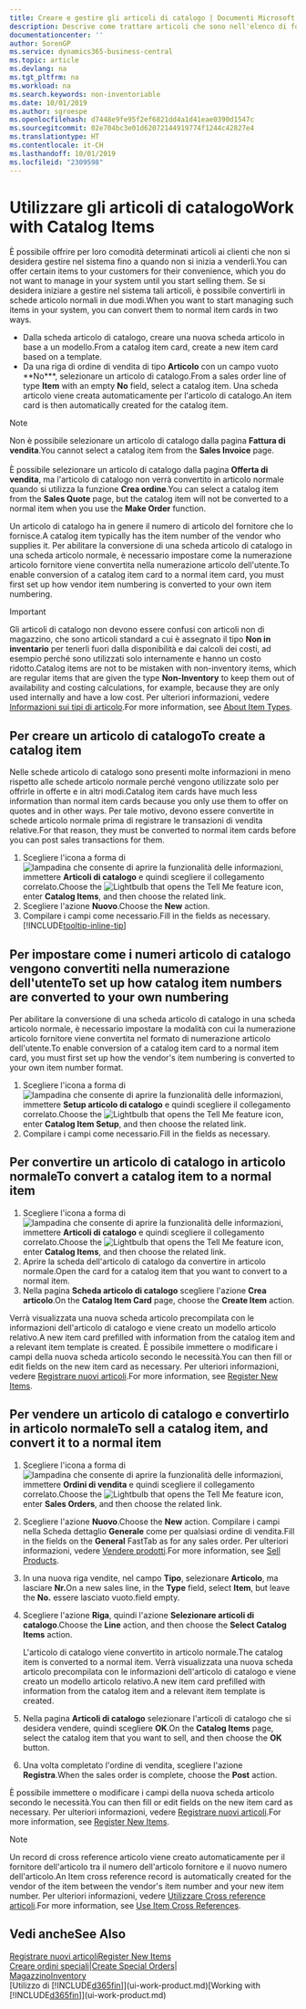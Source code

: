 ```yaml
---
title: Creare e gestire gli articoli di catalogo | Documenti Microsoft
description: Descrive come trattare articoli che sono nell'elenco di fornitori degli articoli ma non nel proprio elenco di articoli trattati.
documentationcenter: ''
author: SorenGP
ms.service: dynamics365-business-central
ms.topic: article
ms.devlang: na
ms.tgt_pltfrm: na
ms.workload: na
ms.search.keywords: non-inventoriable
ms.date: 10/01/2019
ms.author: sgroespe
ms.openlocfilehash: d7448e9fe95f2ef6821dd4a1d41eae0390d1547c
ms.sourcegitcommit: 02e704bc3e01d62072144919774f1244c42827e4
ms.translationtype: HT
ms.contentlocale: it-CH
ms.lasthandoff: 10/01/2019
ms.locfileid: "2309598"
---
```

# <a name="work-with-catalog-items"></a><span data-ttu-id="56f51-103">Utilizzare gli articoli di catalogo</span><span class="sxs-lookup"><span data-stu-id="56f51-103">Work with Catalog Items</span></span>
<span data-ttu-id="56f51-104">È possibile offrire per loro comodità determinati articoli ai clienti che non si desidera gestire nel sistema fino a quando non si inizia a venderli.</span><span class="sxs-lookup"><span data-stu-id="56f51-104">You can offer certain items to your customers for their convenience, which you do not want to manage in your system until you start selling them.</span></span> <span data-ttu-id="56f51-105">Se si desidera iniziare a gestire nel sistema tali articoli, è possibile convertirli in schede articolo normali in due modi.</span><span class="sxs-lookup"><span data-stu-id="56f51-105">When you want to start managing such items in your system, you can convert them to normal item cards in two ways.</span></span>

* <span data-ttu-id="56f51-106">Dalla scheda articolo di catalogo, creare una nuova scheda articolo in base a un modello.</span><span class="sxs-lookup"><span data-stu-id="56f51-106">From a catalog item card, create a new item card based on a template.</span></span>
* <span data-ttu-id="56f51-107">Da una riga di ordine di vendita di tipo **Articolo** con un campo vuoto \*\*No\*\*\*, selezionare un articolo di catalogo.</span><span class="sxs-lookup"><span data-stu-id="56f51-107">From a sales order line of type **Item** with an empty **No** field, select a catalog item.</span></span> <span data-ttu-id="56f51-108">Una scheda articolo viene creata automaticamente per l'articolo di catalogo.</span><span class="sxs-lookup"><span data-stu-id="56f51-108">An item card is then automatically created for the catalog item.</span></span>

> [!NOTE]  
> <span data-ttu-id="56f51-109">Non è possibile selezionare un articolo di catalogo dalla pagina **Fattura di vendita**.</span><span class="sxs-lookup"><span data-stu-id="56f51-109">You cannot select a catalog item from the **Sales Invoice** page.</span></span><br /><br />
> <span data-ttu-id="56f51-110">È possibile selezionare un articolo di catalogo dalla pagina **Offerta di vendita**, ma l'articolo di catalogo non verrà convertito in articolo normale quando si utilizza la funzione **Crea ordine**.</span><span class="sxs-lookup"><span data-stu-id="56f51-110">You can select a catalog item from the **Sales Quote** page, but the catalog item will not be converted to a normal item when you use the **Make Order** function.</span></span>

<span data-ttu-id="56f51-111">Un articolo di catalogo ha in genere il numero di articolo del fornitore che lo fornisce.</span><span class="sxs-lookup"><span data-stu-id="56f51-111">A catalog item typically has the item number of the vendor who supplies it.</span></span> <span data-ttu-id="56f51-112">Per abilitare la conversione di una scheda articolo di catalogo in una scheda articolo normale, è necessario impostare come la numerazione articolo fornitore viene convertita nella numerazione articolo dell'utente.</span><span class="sxs-lookup"><span data-stu-id="56f51-112">To enable conversion of a catalog item card to a normal item card, you must first set up how vendor item numbering is converted to your own item numbering.</span></span>   

> [!Important]
> <span data-ttu-id="56f51-113">Gli articoli di catalogo non devono essere confusi con articoli non di magazzino, che sono articoli standard a cui è assegnato il tipo **Non in inventario** per tenerli fuori dalla disponibilità e dai calcoli dei costi, ad esempio perché sono utilizzati solo internamente e hanno un costo ridotto.</span><span class="sxs-lookup"><span data-stu-id="56f51-113">Catalog items are not to be mistaken with non-inventory items, which are regular items that are given the type **Non-Inventory** to keep them out of availability and costing calculations, for example, because they are only used internally and have a low cost.</span></span> <span data-ttu-id="56f51-114">Per ulteriori informazioni, vedere [Informazioni sui tipi di articolo](inventory-about-item-types.md).</span><span class="sxs-lookup"><span data-stu-id="56f51-114">For more information, see [About Item Types](inventory-about-item-types.md).</span></span>

## <a name="to-create-a-catalog-item"></a><span data-ttu-id="56f51-115">Per creare un articolo di catalogo</span><span class="sxs-lookup"><span data-stu-id="56f51-115">To create a catalog item</span></span>
<span data-ttu-id="56f51-116">Nelle schede articolo di catalogo sono presenti molte informazioni in meno rispetto alle schede articolo normale perché vengono utilizzate solo per offrirle in offerte e in altri modi.</span><span class="sxs-lookup"><span data-stu-id="56f51-116">Catalog item cards have much less information than normal item cards because you only use them to offer on quotes and in other ways.</span></span> <span data-ttu-id="56f51-117">Per tale motivo, devono essere convertite in schede articolo normale prima di registrare le transazioni di vendita relative.</span><span class="sxs-lookup"><span data-stu-id="56f51-117">For that reason, they must be converted to normal item cards before you can post sales transactions for them.</span></span>

1. <span data-ttu-id="56f51-118">Scegliere l'icona a forma di ![lampadina che consente di aprire la funzionalità delle informazioni](media/ui-search/search_small.png "Informazioni sull'operazione che si desidera eseguire"), immettere **Articoli di catalogo** e quindi scegliere il collegamento correlato.</span><span class="sxs-lookup"><span data-stu-id="56f51-118">Choose the ![Lightbulb that opens the Tell Me feature](media/ui-search/search_small.png "Tell me what you want to do") icon, enter **Catalog Items**, and then choose the related link.</span></span>
2. <span data-ttu-id="56f51-119">Scegliere l'azione **Nuovo**.</span><span class="sxs-lookup"><span data-stu-id="56f51-119">Choose the **New** action.</span></span>
3. <span data-ttu-id="56f51-120">Compilare i campi come necessario.</span><span class="sxs-lookup"><span data-stu-id="56f51-120">Fill in the fields as necessary.</span></span> [!INCLUDE[tooltip-inline-tip](includes/tooltip-inline-tip_md.md)]

## <a name="to-set-up-how-catalog-item-numbers-are-converted-to-your-own-numbering"></a><span data-ttu-id="56f51-121">Per impostare come i numeri articolo di catalogo vengono convertiti nella numerazione dell'utente</span><span class="sxs-lookup"><span data-stu-id="56f51-121">To set up how catalog item numbers are converted to your own numbering</span></span>
<span data-ttu-id="56f51-122">Per abilitare la conversione di una scheda articolo di catalogo in una scheda articolo normale, è necessario impostare la modalità con cui la numerazione articolo fornitore viene convertita nel formato di numerazione articolo dell'utente.</span><span class="sxs-lookup"><span data-stu-id="56f51-122">To enable conversion of a catalog item card to a normal item card, you must first set up how the vendor's item numbering is converted to your own item number format.</span></span>

1. <span data-ttu-id="56f51-123">Scegliere l'icona a forma di ![lampadina che consente di aprire la funzionalità delle informazioni](media/ui-search/search_small.png "Informazioni sull'operazione che si desidera eseguire"), immettere **Setup articolo di catalogo** e quindi scegliere il collegamento correlato.</span><span class="sxs-lookup"><span data-stu-id="56f51-123">Choose the ![Lightbulb that opens the Tell Me feature](media/ui-search/search_small.png "Tell me what you want to do") icon, enter **Catalog Item Setup**, and then choose the related link.</span></span>
2. <span data-ttu-id="56f51-124">Compilare i campi come necessario.</span><span class="sxs-lookup"><span data-stu-id="56f51-124">Fill in the fields as necessary.</span></span>

## <a name="to-convert-a-catalog-item-to-a-normal-item"></a><span data-ttu-id="56f51-125">Per convertire un articolo di catalogo in articolo normale</span><span class="sxs-lookup"><span data-stu-id="56f51-125">To convert a catalog item to a normal item</span></span>
1. <span data-ttu-id="56f51-126">Scegliere l'icona a forma di ![lampadina che consente di aprire la funzionalità delle informazioni](media/ui-search/search_small.png "Informazioni sull'operazione che si desidera eseguire"), immettere **Articoli di catalogo** e quindi scegliere il collegamento correlato.</span><span class="sxs-lookup"><span data-stu-id="56f51-126">Choose the ![Lightbulb that opens the Tell Me feature](media/ui-search/search_small.png "Tell me what you want to do") icon, enter **Catalog Items**, and then choose the related link.</span></span>
2. <span data-ttu-id="56f51-127">Aprire la scheda dell'articolo di catalogo da convertire in articolo normale.</span><span class="sxs-lookup"><span data-stu-id="56f51-127">Open the card for a catalog item that you want to convert to a normal item.</span></span>
3. <span data-ttu-id="56f51-128">Nella pagina **Scheda articolo di catalogo** scegliere l'azione **Crea articolo**.</span><span class="sxs-lookup"><span data-stu-id="56f51-128">On the **Catalog Item Card** page, choose the **Create Item** action.</span></span>

<span data-ttu-id="56f51-129">Verrà visualizzata una nuova scheda articolo precompilata con le informazioni dell'articolo di catalogo e viene creato un modello articolo relativo.</span><span class="sxs-lookup"><span data-stu-id="56f51-129">A new item card prefilled with information from the catalog item and a relevant item template is created.</span></span> <span data-ttu-id="56f51-130">È possibile immettere o modificare i campi della nuova scheda articolo secondo le necessità.</span><span class="sxs-lookup"><span data-stu-id="56f51-130">You can then fill or edit fields on the new item card as necessary.</span></span> <span data-ttu-id="56f51-131">Per ulteriori informazioni, vedere [Registrare nuovi articoli](inventory-how-register-new-items.md).</span><span class="sxs-lookup"><span data-stu-id="56f51-131">For more information, see [Register New Items](inventory-how-register-new-items.md).</span></span>

## <a name="to-sell-a-catalog-item-and-convert-it-to-a-normal-item"></a><span data-ttu-id="56f51-132">Per vendere un articolo di catalogo e convertirlo in articolo normale</span><span class="sxs-lookup"><span data-stu-id="56f51-132">To sell a catalog item, and convert it to a normal item</span></span>
1. <span data-ttu-id="56f51-133">Scegliere l'icona a forma di ![lampadina che consente di aprire la funzionalità delle informazioni](media/ui-search/search_small.png "Informazioni sull'operazione che si desidera eseguire"), immettere **Ordini di vendita** e quindi scegliere il collegamento correlato.</span><span class="sxs-lookup"><span data-stu-id="56f51-133">Choose the ![Lightbulb that opens the Tell Me feature](media/ui-search/search_small.png "Tell me what you want to do") icon, enter **Sales Orders**, and then choose the related link.</span></span>
2. <span data-ttu-id="56f51-134">Scegliere l'azione **Nuovo**.</span><span class="sxs-lookup"><span data-stu-id="56f51-134">Choose the **New** action.</span></span> <span data-ttu-id="56f51-135">Compilare i campi nella Scheda dettaglio **Generale** come per qualsiasi ordine di vendita.</span><span class="sxs-lookup"><span data-stu-id="56f51-135">Fill in the fields on the **General** FastTab as for any sales order.</span></span> <span data-ttu-id="56f51-136">Per ulteriori informazioni, vedere [Vendere prodotti](sales-how-sell-products.md).</span><span class="sxs-lookup"><span data-stu-id="56f51-136">For more information, see [Sell Products](sales-how-sell-products.md).</span></span>
3. <span data-ttu-id="56f51-137">In una nuova riga vendite, nel campo **Tipo**, selezionare **Articolo**, ma lasciare **Nr.**</span><span class="sxs-lookup"><span data-stu-id="56f51-137">On a new sales line, in the **Type** field, select **Item**, but leave the **No.**</span></span> <span data-ttu-id="56f51-138">essere lasciato vuoto.</span><span class="sxs-lookup"><span data-stu-id="56f51-138">field empty.</span></span>
4. <span data-ttu-id="56f51-139">Scegliere l'azione **Riga**, quindi l'azione **Selezionare articoli di catalogo**.</span><span class="sxs-lookup"><span data-stu-id="56f51-139">Choose the **Line** action, and then choose the **Select Catalog Items** action.</span></span>

    <span data-ttu-id="56f51-140">L'articolo di catalogo viene convertito in articolo normale.</span><span class="sxs-lookup"><span data-stu-id="56f51-140">The catalog item is converted to a normal item.</span></span> <span data-ttu-id="56f51-141">Verrà visualizzata una nuova scheda articolo precompilata con le informazioni dell'articolo di catalogo e viene creato un modello articolo relativo.</span><span class="sxs-lookup"><span data-stu-id="56f51-141">A new item card prefilled with information from the catalog item and a relevant item template is created.</span></span>
5. <span data-ttu-id="56f51-142">Nella pagina **Articoli di catalogo** selezionare l'articoli di catalogo che si desidera vendere, quindi scegliere **OK**.</span><span class="sxs-lookup"><span data-stu-id="56f51-142">On the **Catalog Items** page, select the catalog item that you want to sell, and then choose the **OK** button.</span></span>
6. <span data-ttu-id="56f51-143">Una volta completato l'ordine di vendita, scegliere l'azione **Registra**.</span><span class="sxs-lookup"><span data-stu-id="56f51-143">When the sales order is complete, choose the **Post** action.</span></span>

<span data-ttu-id="56f51-144">È possibile immettere o modificare i campi della nuova scheda articolo secondo le necessità.</span><span class="sxs-lookup"><span data-stu-id="56f51-144">You can then fill or edit fields on the new item card as necessary.</span></span> <span data-ttu-id="56f51-145">Per ulteriori informazioni, vedere [Registrare nuovi articoli](inventory-how-register-new-items.md).</span><span class="sxs-lookup"><span data-stu-id="56f51-145">For more information, see [Register New Items](inventory-how-register-new-items.md).</span></span>

> [!NOTE]  
>   <span data-ttu-id="56f51-146">Un record di cross reference articolo viene creato automaticamente per il fornitore dell'articolo tra il numero dell'articolo fornitore e il nuovo numero dell'articolo.</span><span class="sxs-lookup"><span data-stu-id="56f51-146">An Item cross reference record is automatically created for the vendor of the item between the vendor's item number and your new item number.</span></span> <span data-ttu-id="56f51-147">Per ulteriori informazioni, vedere [Utilizzare Cross reference articoli](inventory-how-use-item-cross-refs.md).</span><span class="sxs-lookup"><span data-stu-id="56f51-147">For more information, see [Use Item Cross References](inventory-how-use-item-cross-refs.md).</span></span>

## <a name="see-also"></a><span data-ttu-id="56f51-148">Vedi anche</span><span class="sxs-lookup"><span data-stu-id="56f51-148">See Also</span></span>
[<span data-ttu-id="56f51-149">Registrare nuovi articoli</span><span class="sxs-lookup"><span data-stu-id="56f51-149">Register New Items</span></span>](inventory-how-register-new-items.md)  
<span data-ttu-id="56f51-150">[Creare ordini speciali](sales-how-to-create-special-orders.md)|</span><span class="sxs-lookup"><span data-stu-id="56f51-150">[Create Special Orders](sales-how-to-create-special-orders.md)|</span></span>  
[<span data-ttu-id="56f51-151">Magazzino</span><span class="sxs-lookup"><span data-stu-id="56f51-151">Inventory</span></span>](inventory-manage-inventory.md)  
<span data-ttu-id="56f51-152">[Utilizzo di [!INCLUDE[d365fin](includes/d365fin_md.md)]](ui-work-product.md)</span><span class="sxs-lookup"><span data-stu-id="56f51-152">[Working with [!INCLUDE[d365fin](includes/d365fin_md.md)]](ui-work-product.md)</span></span>
